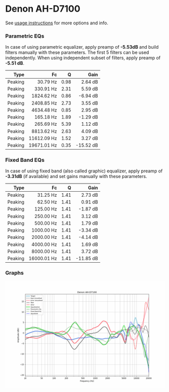 # Denon AH-D7100
See [usage instructions](https://github.com/jaakkopasanen/AutoEq#usage) for more options and info.

### Parametric EQs
In case of using parametric equalizer, apply preamp of **-5.53dB** and build filters manually
with these parameters. The first 5 filters can be used independently.
When using independent subset of filters, apply preamp of **-5.51 dB**.

| Type    | Fc          |    Q | Gain      |
|--------:|------------:|-----:|----------:|
| Peaking | 30.79 Hz    | 0.98 | 2.64 dB   |
| Peaking | 330.91 Hz   | 2.31 | 5.59 dB   |
| Peaking | 1824.62 Hz  | 0.86 | -6.94 dB  |
| Peaking | 2408.85 Hz  | 2.73 | 3.55 dB   |
| Peaking | 4634.48 Hz  | 0.85 | 2.95 dB   |
| Peaking | 165.18 Hz   | 1.89 | -1.29 dB  |
| Peaking | 265.69 Hz   | 5.39 | 1.12 dB   |
| Peaking | 8813.62 Hz  | 2.63 | 4.09 dB   |
| Peaking | 11612.09 Hz | 1.52 | 3.27 dB   |
| Peaking | 19671.01 Hz | 0.35 | -15.52 dB |

### Fixed Band EQs
In case of using fixed band (also called graphic) equalizer, apply preamp of **-3.31dB**
(if available) and set gains manually with these parameters.

| Type    | Fc          |    Q | Gain      |
|--------:|------------:|-----:|----------:|
| Peaking | 31.25 Hz    | 1.41 | 2.73 dB   |
| Peaking | 62.50 Hz    | 1.41 | 0.91 dB   |
| Peaking | 125.00 Hz   | 1.41 | -1.87 dB  |
| Peaking | 250.00 Hz   | 1.41 | 3.12 dB   |
| Peaking | 500.00 Hz   | 1.41 | 1.79 dB   |
| Peaking | 1000.00 Hz  | 1.41 | -3.34 dB  |
| Peaking | 2000.00 Hz  | 1.41 | -4.14 dB  |
| Peaking | 4000.00 Hz  | 1.41 | 1.69 dB   |
| Peaking | 8000.00 Hz  | 1.41 | 3.72 dB   |
| Peaking | 16000.01 Hz | 1.41 | -11.85 dB |

### Graphs
![](./Denon%20AH-D7100.png)